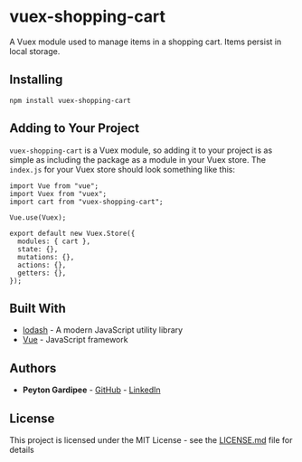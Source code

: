 # vuex-shopping-cart

A Vuex module used to manage items in a shopping cart. Items persist in local storage.

## Installing

```
npm install vuex-shopping-cart
```

## Adding to Your Project

`vuex-shopping-cart` is a Vuex module, so adding it to your project is as simple as including the package as a module in your Vuex store. The `index.js` for your Vuex store should look something like this:

```
import Vue from "vue";
import Vuex from "vuex";
import cart from "vuex-shopping-cart";

Vue.use(Vuex);

export default new Vuex.Store({
  modules: { cart },
  state: {},
  mutations: {},
  actions: {},
  getters: {},
});

```

## Built With

* [lodash](https://lodash.com/) - A modern JavaScript utility library
* [Vue](https://vuejs.org//) - JavaScript framework

## Authors

* **Peyton Gardipee** - [GitHub](https://github.com/pwgardipee) - [LinkedIn](https://www.linkedin.com/in/peyton-gardipee/)

## License

This project is licensed under the MIT License - see the [LICENSE.md](LICENSE.md) file for details

